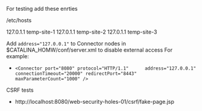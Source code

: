


For testing add these enrties

/etc/hosts

127.0.1.1	temp-site-1
127.0.1.1	temp-site-2
127.0.1.1	temp-site-3




Add ` address="127.0.0.1" ` to Connector nodes in $CATALINA_HOMW/conf/server.xml to disable external access
For example:
 -  ` <Connector port="8080" protocol="HTTP/1.1"      address="127.0.0.1"
               connectionTimeout="20000"
               redirectPort="8443"
               maxParameterCount="1000"
               /> `



CSRF tests
 - http://localhost:8080/web-security-holes-01/csrf/fake-page.jsp


